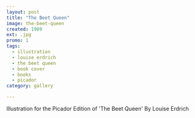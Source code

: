 ```yaml
---
layout: post
title: "The Beet Queen"
image: the-beet-queen
created: 1989
ext: .jpg
promo: 1
tags:
  - illustration
  - louise erdrich
  - the beet queen
  - book cover
  - books
  - picador
category: gallery

---
```

Illustration for the Picador Edition of 'The Beet Queen' By Louise Erdrich
